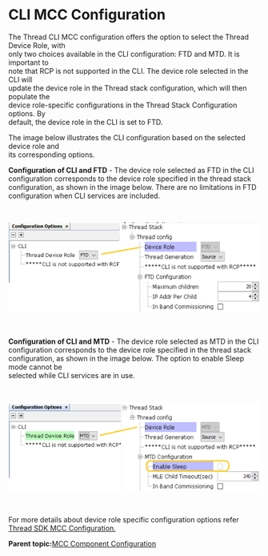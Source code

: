 # CLI MCC Configuration

The Thread CLI MCC configuration offers the option to select the Thread Device Role, with<br /> only two choices available in the CLI configuration: FTD and MTD. It is important to<br /> note that RCP is not supported in the CLI. The device role selected in the CLI will<br /> update the device role in the Thread stack configuration, which will then populate the<br /> device role-specific configurations in the Thread Stack Configuration options. By<br /> default, the device role in the CLI is set to FTD.

The image below illustrates the CLI configuration based on the selected device role and<br /> its corresponding options.

**Configuration of CLI and FTD** - The device role selected as FTD in the CLI<br /> configuration corresponds to the device role specified in the thread stack<br /> configuration, as shown in the image below. There are no limitations in FTD<br /> configuration when CLI services are included.

<br />

![](GUID-42A585E3-1C8C-4D02-AFF2-D3688333E4EB-low.png)

<br />

**Configuration of CLI and MTD** - The device role selected as MTD in the CLI<br /> configuration corresponds to the device role specified in the thread stack<br /> configuration, as shown in the image below. The option to enable Sleep mode cannot be<br /> selected while CLI services are in use.

<br />

![](GUID-7C8EEE33-55D2-4EDB-9E3E-0138E5C68518-low.png)

<br />

For more details about device role specific configuration options refer [Thread SDK MCC Configuration.](GUID-C3A4ADD3-79E7-493B-AF3B-2ECFD7BDD424.md)

**Parent topic:**[MCC Component Configuration](GUID-E585B16B-5D65-41F2-B234-6864EA47D41C.md)

